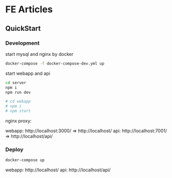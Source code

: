 # FE Articles

## QuickStart

### Development

start mysql and nginx by docker

``` bash
docker-compose -f docker-compose-dev.yml up
```

start webapp and api

``` bash
cd server
npm i
npm run dev

# cd webapp
# npm i
# npm start
```

nginx proxy:

webapp: http://localhost:3000/ => http://localhost/
api: http://localhost:7001/ => http://localhost/api/



### Deploy

``` bash
docker-compose up
```

webapp: http://localhost/
api: http://localhost/api/
